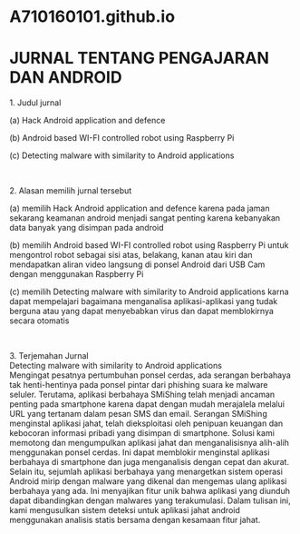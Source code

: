 # A710160101.github.io
<html>
  <h1> JURNAL TENTANG PENGAJARAN DAN ANDROID </h1>
  <p> 1. Judul jurnal <p>
  <p>   (a) Hack Android application and defence <p>
  <p>   (b) Android based WI-FI controlled robot using Raspberry Pi <p>
  <p>   (c) Detecting malware with similarity to Android applications <p>
  <br>
    <p> 2. Alasan memilih jurnal tersebut <p>
    <p>   (a) memilih Hack Android application and defence karena pada jaman sekarang keamanan android menjadi sangat penting karena kebanyakan data banyak yang disimpan pada android <p>
    <p>   (b) memilih Android based WI-FI controlled robot using Raspberry Pi untuk mengontrol robot sebagai sisi atas, belakang, kanan atau kiri dan mendapatkan aliran video langsung di ponsel Android dari USB Cam dengan menggunakan Raspberry Pi <p>
    <p>   (c) memilih Detecting malware with similarity to Android applications karna dapat mempelajari bagaimana menganalisa aplikasi-aplikasi yang tudak berguna atau yang dapat menyebabkan virus dan dapat memblokirnya secara otomatis <p>
  <br>
  <p> 3. Terjemahan Jurnal
   <br> Detecting malware with similarity to Android applications<br>
Mengingat pesatnya pertumbuhan ponsel cerdas, ada serangan berbahaya tak henti-hentinya pada ponsel pintar dari phishing suara ke malware seluler. Terutama, aplikasi berbahaya SMiShing telah menjadi ancaman penting pada smartphone karena dapat dengan mudah merajalela melalui URL yang tertanam dalam pesan SMS dan email. Serangan SMiShing menginstal aplikasi jahat, telah dieksploitasi oleh penipuan keuangan dan kebocoran informasi pribadi yang disimpan di smartphone. Solusi kami memotong dan mengumpulkan aplikasi jahat dan menganalisisnya alih-alih menggunakan ponsel cerdas. Ini dapat memblokir menginstal aplikasi berbahaya di smartphone dan juga menganalisis dengan cepat dan akurat. Selain itu, sejumlah aplikasi berbahaya yang menargetkan sistem operasi Android mirip dengan malware yang dikenal dan mengemas ulang aplikasi berbahaya yang ada. Ini menyajikan fitur unik bahwa aplikasi yang diunduh dapat dibandingkan dengan malwares yang terakumulasi. Dalam tulisan ini, kami mengusulkan sistem deteksi untuk aplikasi jahat android menggunakan analisis statis bersama dengan kesamaan fitur jahat. <p>
      

